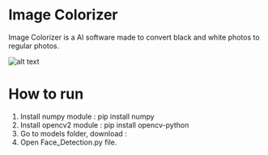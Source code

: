 # Image Colorizer

Image Colorizer is a AI software made to convert black and white photos to regular photos.

![alt text](https://github.com/nikolakosticc/image_colorization/blob/main/Image%20Colorizer/example.png)

# How to run

1. Install numpy module : pip install numpy
2. Install opencv2 module : pip install opencv-python
4. Go to models folder, download : 
7. Open Face_Detection.py file.
